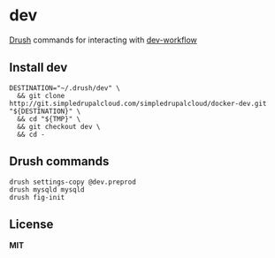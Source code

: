# dev

[Drush](https://github.com/drush-ops/drush) commands for interacting with [dev-workflow](http://gitlab.simpledrupalcloud.com/simpledrupalcloud/dev-workflow/blob/master/README.md)

## Install dev

    DESTINATION="~/.drush/dev" \
      && git clone http://git.simpledrupalcloud.com/simpledrupalcloud/docker-dev.git "${DESTINATION}" \
      && cd "${TMP}" \
      && git checkout dev \
      && cd -

## Drush commands

    drush settings-copy @dev.preprod
    drush mysqld mysqld
    drush fig-init

## License

**MIT**
